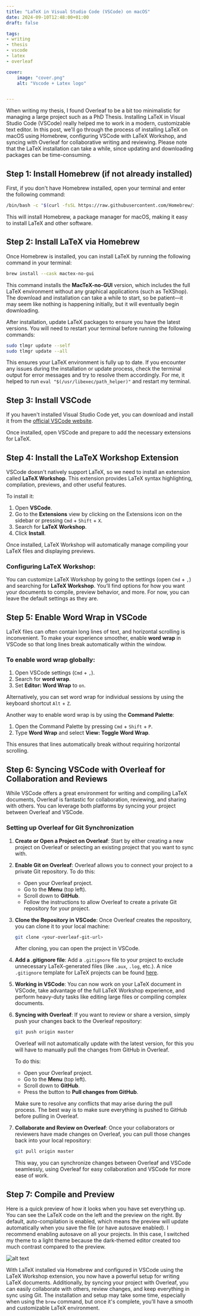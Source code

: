 ```yaml
---
title: "LaTeX in Visual Studio Code (VSCode) on macOS"
date: 2024-09-10T12:48:00+01:00
draft: false

tags:
- writing
- thesis
- vscode
- latex
- overleaf

cover:
    image: "cover.png"
    alt: "Vscode + Latex logo"


---
```

When writing my thesis, I found Overleaf to be a bit too minimalistic for managing a large project such as a PhD Thesis. Installing LaTeX in Visual Studio Code (VSCode) really helped me to work in a modern, customizable text editor. In this post, we'll go through the process of installing LaTeX on macOS using Homebrew, configuring VSCode with LaTeX Workshop, and syncing with Overleaf for collaborative writing and reviewing. Please note that the LaTeX installation can take a while, since updating and downloading packages can be time-consuming.

## Step 1: Install Homebrew (if not already installed)

First, if you don't have Homebrew installed, open your terminal and enter the following command:

```bash
/bin/bash -c "$(curl -fsSL https://raw.githubusercontent.com/Homebrew/install/HEAD/install.sh)"
```

This will install Homebrew, a package manager for macOS, making it easy to install LaTeX and other software.

## Step 2: Install LaTeX via Homebrew

Once Homebrew is installed, you can install LaTeX by running the following command in your terminal:

```bash
brew install --cask mactex-no-gui
```

This command installs the **MacTeX-no-GUI** version, which includes the full LaTeX environment without any graphical applications (such as TeXShop). The download and installation can take a while to start, so be patient—it may seem like nothing is happening initially, but it will eventually begin downloading.

After installation, update LaTeX packages to ensure you have the latest versions. You will need to restart your terminal before running the following commands:

```bash
sudo tlmgr update --self
sudo tlmgr update --all
```

This ensures your LaTeX environment is fully up to date. If you encounter any issues during the installation or update process, check the terminal output for error messages and try to resolve them accordingly. For me, it helped to run `eval "$(/usr/libexec/path_helper)"` and restart my terminal.

## Step 3: Install VSCode

If you haven't installed Visual Studio Code yet, you can download and install it from the [official VSCode website](https://code.visualstudio.com/).

Once installed, open VSCode and prepare to add the necessary extensions for LaTeX.

## Step 4: Install the LaTeX Workshop Extension

VSCode doesn't natively support LaTeX, so we need to install an extension called **LaTeX Workshop**. This extension provides LaTeX syntax highlighting, compilation, previews, and other useful features.

To install it:
1. Open **VSCode**.
2. Go to the **Extensions** view by clicking on the Extensions icon on the sidebar or pressing `Cmd` + `Shift` + `X`.
3. Search for **LaTeX Workshop**.
4. Click **Install**.

Once installed, LaTeX Workshop will automatically manage compiling your LaTeX files and displaying previews.

### Configuring LaTeX Workshop:
You can customize LaTeX Workshop by going to the settings (open `Cmd` + `,`) and searching for **LaTeX Workshop**. You’ll find options for how you want your documents to compile, preview behavior, and more. For now, you can leave the default settings as they are.

## Step 5: Enable Word Wrap in VSCode

LaTeX files can often contain long lines of text, and horizontal scrolling is inconvenient. To make your experience smoother, enable **word wrap** in VSCode so that long lines break automatically within the window.

### To enable word wrap globally:
1. Open VSCode settings (`Cmd` + `,`).
2. Search for **word wrap**.
3. Set **Editor: Word Wrap** to `on`.

Alternatively, you can set word wrap for individual sessions by using the keyboard shortcut `Alt` + `Z`.

Another way to enable word wrap is by using the **Command Palette**:
1. Open the Command Palette by pressing `Cmd` + `Shift` + `P`.
2. Type **Word Wrap** and select **View: Toggle Word Wrap**.

This ensures that lines automatically break without requiring horizontal scrolling.

## Step 6: Syncing VSCode with Overleaf for Collaboration and Reviews

While VSCode offers a great environment for writing and compiling LaTeX documents, Overleaf is fantastic for collaboration, reviewing, and sharing with others. You can leverage both platforms by syncing your project between Overleaf and VSCode.

### Setting up Overleaf for Git Synchronization

1. **Create or Open a Project on Overleaf**: 
   Start by either creating a new project on Overleaf or selecting an existing project that you want to sync with.

2. **Enable Git on Overleaf**: 
   Overleaf allows you to connect your project to a private Git repository. To do this:
   - Open your Overleaf project.
   - Go to the **Menu** (top left).
   - Scroll down to **GitHub**.
   - Follow the instructions to allow Overleaf to create a private Git repository for your project.

3. **Clone the Repository in VSCode**: 
   Once Overleaf creates the repository, you can clone it to your local machine:
   ```bash
   git clone <your-overleaf-git-url>
   ```
   After cloning, you can open the project in VSCode.

4. **Add a .gitignore file**:
   Add a `.gitignore` file to your project to exclude unnecessary LaTeX-generated files (like `.aux`, `.log`, etc.). A nice `.gitignore` template for LaTeX projects can be found [here](https://github.com/github/gitignore/blob/main/TeX.gitignore
).
5. **Working in VSCode**:
   You can now work on your LaTeX document in VSCode, take advantage of the full LaTeX Workshop experience, and perform heavy-duty tasks like editing large files or compiling complex documents.

6. **Syncing with Overleaf**:
   If you want to review or share a version, simply push your changes back to the Overleaf repository:
   ```bash
   git push origin master
   ```

   Overleaf will not automatically update with the latest version, for this you will have to manually pull the changes from GitHub in Overleaf.

   To do this:
   - Open your Overleaf project.
   - Go to the **Menu** (top left).
   - Scroll down to **GitHub**.
   - Press the button to **Pull changes from GitHub**.

   Make sure to resolve any conflicts that may arise during the pull process. The best way is to make sure everything is pushed to GitHub before pulling in Overleaf.

7. **Collaborate and Review on Overleaf**:
   Once your collaborators or reviewers have made changes on Overleaf, you can pull those changes back into your local repository:
   ```bash
   git pull origin master
   ```
   This way, you can synchronize changes between Overleaf and VSCode seamlessly, using Overleaf for easy collaboration and VSCode for more ease of work.

## Step 7: Compile and Preview

Here is a quick preview of how it looks when you have set everything up. You can see the LaTeX code on the left and the preview on the right. By default, auto-compilation is enabled, which means the preview will update automatically when you save the file (or have autosave enabled). I recommend enabling autosave on all your projects. In this case, I switched my theme to a light theme because the dark-themed editor created too much contrast compared to the preview.

![alt text](image.png)

With LaTeX installed via Homebrew and configured in VSCode using the LaTeX Workshop extension, you now have a powerful setup for writing LaTeX documents. Additionally, by syncing your project with Overleaf, you can easily collaborate with others, review changes, and keep everything in sync using Git. The installation and setup may take some time, especially when using the `brew` command, but once it's complete, you’ll have a smooth and customizable LaTeX environment.